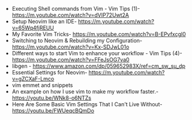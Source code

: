 -   Executing Shell commands from Vim - Vim Tips (1)- https://m.youtube.com/watch?v=dVIP72Uwt2A
-   Setup Neovim like an IDE- https://m.youtube.com/watch?v=65Wq4fjREUU
-   My Favorite Vim Tricks- https://m.youtube.com/watch?v=B-EPvfxcgl0
-   Switching to Neovim & Rebuilding my Configuration- https://m.youtube.com/watch?v=Kx-SDJwL01o
-   Different ways to start Vim to enhance your workflow - Vim Tips (4)- https://m.youtube.com/watch?v=FFeJsOG7va0
-   libgen - https://www.amazon.com/dp/059652983X/ref=cm_sw_su_dp
-   Essential Settings for Neovim- https://m.youtube.com/watch?v=gZCXaF-Lmco
-   vim emmet and snippets
-   An example on how I use vim to make my workflow faster.- https://youtu.be/WNk8-o6NTZs
-   Here Are Some Basic Vim Settings That I Can't Live Without- https://youtu.be/FWUeqcBQmDo
